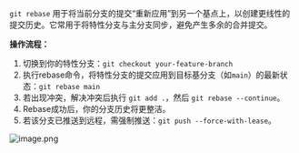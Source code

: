 
`git rebase` 用于将当前分支的提交“重新应用”到另一个基点上，以创建更线性的提交历史。它常用于将特性分支与主分支同步，避免产生多余的合并提交。

**操作流程：**
1.  切换到你的特性分支：`git checkout your-feature-branch`
2.  执行rebase命令，将特性分支的提交应用到目标基分支（如`main`）的最新状态：`git rebase main`
3.  若出现冲突，解决冲突后执行 `git add .`，然后 `git rebase --continue`。
4.  Rebase成功后，你的分支历史将更整洁。
5.  若该分支已推送到远程，需强制推送：`git push --force-with-lease`。

![image.png](https://cdn.jsdelivr.net/gh/duanbiao2000/BlogGallery@main/picture/20250719090528.png)
